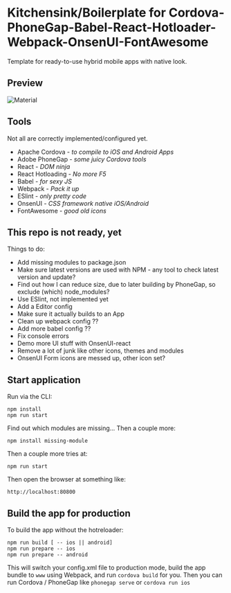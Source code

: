 # Kitchensink/Boilerplate for Cordova-PhoneGap-Babel-React-Hotloader-Webpack-OnsenUI-FontAwesome
Template for ready-to-use hybrid mobile apps with native look.

## Preview
![Material](https://raw.github.com/vonubisch/Cordova-PhoneGap-Babel-React-Hotloader-Webpack-OnsenUI-FontAwesome/master/res/demo/preview-android.jpg)

## Tools
Not all are correctly implemented/configured yet.
- Apache Cordova - *to compile to iOS and Android Apps*
- Adobe PhoneGap - *some juicy Cordova tools*
- React - *DOM ninja*
- React Hotloading - *No more F5*
- Babel - *for sexy JS*
- Webpack - *Pack it up*
- ESlint - *only pretty code*
- OnsenUI - *CSS framework native iOS/Android*
- FontAwesome - *good old icons*

## This repo is not ready, yet
Things to do:
- Add missing modules to package.json
- Make sure latest versions are used with NPM - any tool to check latest version and update?
- Find out how I can reduce size, due to later building by PhoneGap, so exclude (which) node_modules?
- Use ESlint, not implemented yet
- Add a Editor config
- Make sure it actually builds to an App
- Clean up webpack config ??
- Add more babel config ??
- Fix console errors
- Demo more UI stuff with OnsenUI-react
- Remove a lot of junk like other icons, themes and modules
- OnsenUI Form icons are messed up, other icon set?

## Start application
Run via the CLI:
```
npm install
npm run start
```
Find out which modules are missing... Then a couple more:
```
npm install missing-module
```
Then a couple more tries at:
```
npm run start
```
Then open the browser at something like:
```
http://localhost:80800
```

## Build the app for production
To build the app without the hotreloader:
```
npm run build [ -- ios || android]
npm run prepare -- ios
npm run prepare -- android
```
This will switch your config.xml file to production mode, build the app bundle to `www` using Webpack, and run `cordova build` for you.
Then you can run Cordova / PhoneGap like `phonegap serve` or `cordova run ios`
